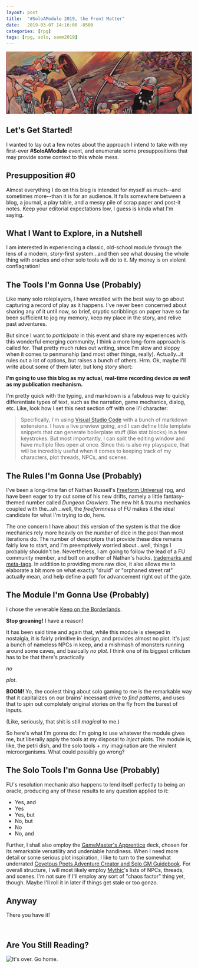 ```yaml
---
layout: post
title:  "#SoloAModule 2019, the Front Matter"
date:   2019-03-07 14:16:00 -0500
categories: [rpg]
tags: [rpg, solo, samm2019]
---
```

![B2](/assets/keepbanner.png)


## Let's Get Started!

I wanted to lay out a few notes about the approach I intend to take with my first-ever **#SoloAModule** event, and enumerate some presuppositions that may provide some context to this whole mess. 

## Presupposition #0

 Almost everything I do on this blog is intended for myself as much--and sometimes more--than it is for an audience. It falls somewhere between a blog, a journal, a play table, and a messy pile of scrap paper and post-it notes. Keep your editorial expectations low, I guess is kinda what I'm saying.

## What I Want to Explore, in a Nutshell

I am interested in experiencing a classic, old-school module through the lens of a modern, story-first system...and then see what dousing the whole thing with oracles and other solo tools will do to it. My money is on violent conflagration! 

## The Tools I'm Gonna Use (Probably)

Like many solo roleplayers, I have wrestled with the best way to go about capturing a record of play as it happens. I've never been concerned about sharing any of it until now, so brief, cryptic scribblings on paper have so far been sufficient to jog my memory, keep my place in the story, and relive past adventures. 

But since I want to _participate_ in this event and share my experiences with this wonderful emerging community, I think a more long-form approach is called for. That pretty much rules out writing, since I'm slow and sloppy when it comes to penmanship (and most other things, really). Actually...it rules out a lot of options, but raises a bunch of others. Hrm. Ok, maybe I'll write about some of them later, but long story short: 

**I'm going to use this blog as my actual, real-time recording device _as well_ as my publication mechanism.** 

I'm pretty quick with the typing, and markdown is a fabulous way to quickly differentiate types of text, such as the narration, game mechanics, dialog, etc. Like, look how I set this next section off with one li'l character:

> Specifically, I'm using [Visual Studio Code](https://code.visualstudio.com/) with a bunch of markdown extensions. I have a live preview going, and I can define little template snippets that can generate boilerplate stuff (like stat blocks) in a few keystrokes. But most importantly, I can split the editing window and have multiple files open at once. Since this is also my playspace, that will be incredibly useful when it comes to keeping track of my characters, plot threads, NPCs, and scenes. 

## The Rules I'm Gonna Use (Probably)

I've been a long-time fan of Nathan Russell's [Freeform Universal](http://freeformuniversal.com/) rpg, and have been eager to try out some of his new drifts, namely a little fantasy-themed number called _Dungeon Crawlers_. The new hit & trauma mechanics coupled with the...uh...well, the _freeformness_ of FU makes it the ideal candidate for what I'm trying to do, here.

 The one concern I have about this version of the system is that the dice mechanics rely more heavily on the _number_ of dice in the pool than most iterations do. The number of descriptors that provide these dice remains fairly low to start, and I'm preemptively worried about...well, things I probably shouldn't be. Nevertheless, I am going to follow the lead of a FU community member, and bolt on another of Nathan's hacks, [trademarks and meta-tags](http://freeformuniversal.com/introducing-trademarks-meta-tags/). In addition to providing more raw dice, it also allows me to elaborate a bit more on what exactly "druid" or "orphaned street rat" actually mean, and help define a path for advancement right out of the gate.

## The Module I'm Gonna Use (Probably)

I chose the venerable [Keep on the Borderlands](https://www.drivethrurpg.com/product/17158/B2-The-Keep-on-the-Borderlands-Basic). 

**Stop groaning!** I have a reason!

It has been said time and again that, while this module is steeped in nostalgia, it is fairly primitive in design, and provides almost no plot. It's just a bunch of nameless NPCs in keep, and a mishmash of monsters running around some caves, and basically _no plot_. I think one of its biggest criticism has to be that there's practically 

_no_

_plot_.

**BOOM!** Yo, the coolest thing about solo gaming to me is the remarkable way that it capitalizes on our brains' incessant drive to _find patterns_, and uses that to spin out completely original stories on the fly from the barest of inputs. 

(Like, seriously, that shit is still _magical_ to me.)

So here's what I'm gonna do: I'm going to use whatever the module gives me, but liberally apply the tools at my disposal to _inject_ plots. The module is, like, the petri dish, and the solo tools + my imagination are the virulent microorganisms. What could possibly go wrong?

## The Solo Tools I'm Gonna Use (Probably)

FU's resolution mechanic also happens to lend itself perfectly to being an oracle, producing any of these results to any question applied to it:
 * Yes, and
 * Yes
 * Yes, but
 * No, but
 * No
 * No, and

Further, I shall also employ the [GameMaster's Apprentice](https://www.drivethrucards.com/product/125685/The-GameMasters-Apprentice-Base-Deck) deck, chosen for its remarkable versatility and undeniable handiness. When I need more detail or some serious plot inspiration, I like to turn to the somewhat underrated [Covetous Poets Adventure Creator and Solo GM Guidebook](https://www.drivethrurpg.com/product/129909/The-Covetous-Poets-Adventure-Creator-and-Solo-GM-Guidebook). For overall structure, I will most likely employ [Mythic](http://www.wordmillgames.com/mythic-game-master-emulator.html)'s lists of NPCs, threads, and scenes. I'm not sure if I'll employ any sort of "chaos factor" thing yet, though. Maybe I'll roll it in later if things get stale or too gonzo.

## Anyway

There you have it!

&nbsp;
&nbsp;
&nbsp;
&nbsp;

## Are You Still Reading?

![It's over. Go home.](/assets/gohome.gif)


